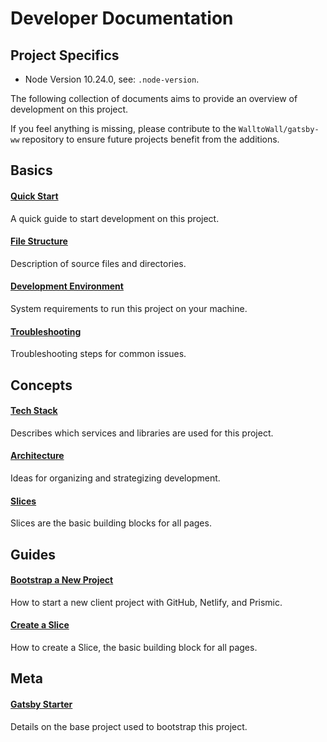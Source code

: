# Developer Documentation

## Project Specifics

- Node Version 10.24.0, see: `.node-version`.

The following collection of documents aims to provide an overview of
development on this project.

If you feel anything is missing, please contribute to the
`WalltoWall/gatsby-ww` repository to ensure future projects benefit from the
additions.

## Basics

#### [Quick Start](basic-quick-start.md)

A quick guide to start development on this project.

#### [File Structure](basic-file-structure.md)

Description of source files and directories.

#### [Development Environment](basic-development-environment.md)

System requirements to run this project on your machine.

#### [Troubleshooting](basic-troubleshooting.md)

Troubleshooting steps for common issues.

## Concepts

#### [Tech Stack](concept-tech-stack.md)

Describes which services and libraries are used for this project.

#### [Architecture](concept-architecture.md)

Ideas for organizing and strategizing development.

#### [Slices](concept-slices.md)

Slices are the basic building blocks for all pages.

## Guides

#### [Bootstrap a New Project](guide-bootstrap-a-new-project.md)

How to start a new client project with GitHub, Netlify, and Prismic.

#### [Create a Slice](guide-create-a-slice.md)

How to create a Slice, the basic building block for all pages.

## Meta

#### [Gatsby Starter](meta-gatsby-starter.md)

Details on the base project used to bootstrap this project.
